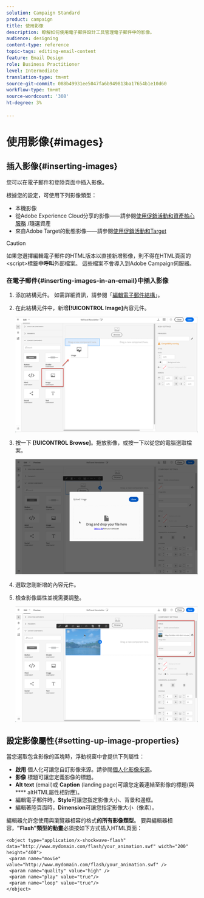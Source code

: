 ```yaml
---
solution: Campaign Standard
product: campaign
title: 使用影像
description: 瞭解如何使用電子郵件設計工具管理電子郵件中的影像。
audience: designing
content-type: reference
topic-tags: editing-email-content
feature: Email Design
role: Business Practitioner
level: Intermediate
translation-type: tm+mt
source-git-commit: 088b49931ee5047fa6b949813ba17654b1e10d60
workflow-type: tm+mt
source-wordcount: '308'
ht-degree: 3%

---
```



# 使用影像{#images}

## 插入影像{#inserting-images}

您可以在電子郵件和登陸頁面中插入影像。

根據您的設定，可使用下列影像類型：

* 本機影像
* 從Adobe Experience Cloud分享的影像——請參閱[使用促銷活動和資產核心服務](../../integrating/using/working-with-campaign-and-assets-core-service.md) /隨選資產
* 來自Adobe Target的動態影像——請參閱[使用促銷活動和Target](../../integrating/using/about-campaign-target-integration.md)

>[!CAUTION]
>
>如果您選擇編輯電子郵件的HTML版本以直接新增影像，則不得在HTML頁面的&lt;script>標籤&#x200B;**中呼叫**&#x200B;外部檔案。 這些檔案不會導入到Adobe Campaign伺服器。

### 在電子郵件{#inserting-images-in-an-email}中插入影像

1. 添加結構元件。 如需詳細資訊，請參閱「[編輯電子郵件結構](../../designing/using/designing-from-scratch.md#defining-the-email-structure)」。
1. 在此結構元件中，新增&#x200B;**[!UICONTROL Image]**&#x200B;內容元件。

   ![](assets/des_insert_images_1.png)

1. 按一下 **[!UICONTROL Browse]**。拖放影像，或按一下以從您的電腦選取檔案。

   ![](assets/des_insert_images_2.png)

1. 選取您剛新增的內容元件。
1. 檢查影像屬性並視需要調整。

   ![](assets/des_insert_images_3.png)

## 設定影像屬性{#setting-up-image-properties}

當您選取包含影像的區塊時，浮動視窗中會提供下列屬性：

* **啟用** 個人化可讓您自訂影像來源。請參閱[個人化影像來源](../../designing/using/personalization.md#personalizing-an-image-source)。
* **影像** 標題可讓您定義影像的標題。
* **Alt text** (email)或 **Caption** (landing page)可讓您定義連結至影像的標題(與 **** altHTML屬性相對應)。
* 編輯電子郵件時，**Style**&#x200B;可讓您指定影像大小、背景和邊框。
* 編輯著陸頁面時，**Dimension**&#x200B;可讓您指定影像大小（像素）。

編輯器允許您使用與瀏覽器相容的格式&#x200B;**的所有影像類型**。 要與編輯器相容，**&quot;Flash&quot;類型的動畫**&#x200B;必須按如下方式插入HTML頁面：

```
<object type="application/x-shockwave-flash" data="http://www.mydomain.com/flash/your_animation.swf" width="200" height="400">
 <param name="movie" value="http://www.mydomain.com/flash/your_animation.swf" />
 <param name="quality" value="high" />
 <param name="play" value="true"/>
 <param name="loop" value="true"/> 
</object>
```

<!--
## Modifying images with the Adobe Creative SDK{#modifying-images-with-the-adobe-creative-sdk}

You can edit images and use a complete set of features powered by the Adobe Creative SDK to enhance your images directly in the content editor when editing emails or landing pages.

The image editor offers a powerful, full-featured image editing UI component that allows you to edit images and apply effects and frames, original high-quality stickers, beautiful overlays, fun features like tilt shift and color splash, pro-level adjustments and more.

To modify an image with the Adobe Creative SDK:

1. Select the image.
1. In the toolbar, click the Creative Cloud icon.

   ![](assets/des_creative_sdk_icon.png)

1. Select the tool you want to use through the icons on the top of the window to modify the image.

   ![](assets/email_designer_ccsdktoolbar.png)

1. Click **[!UICONTROL Save]** when modifications are done. The updated image is saved on Adobe Campaign server and ready to be used.

>[!NOTE]
>
>Tools offered in the image editor cannot be customized.
-->